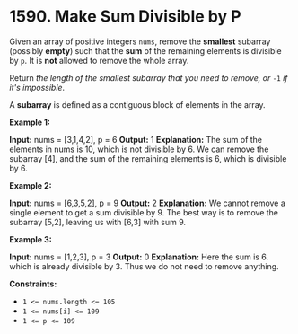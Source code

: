 # 1590. Make Sum Divisible by P 

Given an array of positive integers `nums`, remove the **smallest** subarray (possibly **empty**) such that the **sum** of the remaining elements is divisible by `p`. It is **not** allowed to remove the whole array.

Return _the length of the smallest subarray that you need to remove, or_ `-1` _if it's impossible_.

A **subarray** is defined as a contiguous block of elements in the array.

**Example 1:**

**Input:** nums = [3,1,4,2], p = 6
**Output:** 1
**Explanation:** The sum of the elements in nums is 10, which is not divisible by 6. We can remove the subarray [4], and the sum of the remaining elements is 6, which is divisible by 6.

**Example 2:**

**Input:** nums = [6,3,5,2], p = 9
**Output:** 2
**Explanation:** We cannot remove a single element to get a sum divisible by 9. The best way is to remove the subarray [5,2], leaving us with [6,3] with sum 9.

**Example 3:**

**Input:** nums = [1,2,3], p = 3
**Output:** 0
**Explanation:** Here the sum is 6. which is already divisible by 3. Thus we do not need to remove anything.

**Constraints:**

- `1 <= nums.length <= 105`
- `1 <= nums[i] <= 109`
- `1 <= p <= 109`